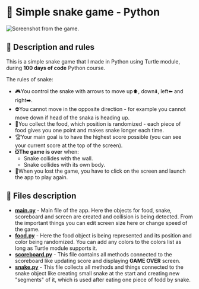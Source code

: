 # 🐍 Simple snake game - Python
![Screenshot from the game.](https://github.com/Pawelo112/Simple-snake-game-in-Python/assets/121107616/73b78187-7075-47e6-a0d7-ac1307deae7e)

## 📖 Description and rules
This is a simple snake game that I made in Python using Turtle module, during **100 days of code** Python course.

The rules of snake:
+ 🎮You control the snake with arrows to move up⬆️, down⬇️, left⬅️ and right➡️.
+ ⛔You cannot move in the opposite direction - for example you cannot move down if head of the snaka is heading up.
+ 🍎You collect the food, which position is randomized - each piece of food gives you one point and makes snake longer each time.
+ 🏆Your main goal is to have the highest score possible (you can see your current score at the top of the screen).
+ ❎**The game is over** when:
  + Snake collides with the wall.
  + Snake collides with its own body.
+ 🔁When you lost the game, you have to click on the screen and launch the app to play again.

## 📁 Files description
+ **[main.py](https://github.com/Pawelo112/Simple-snake-game-in-Python/blob/main/main.py)** - Main file of the app. Here the objects for food, snake, scoreboard and screen are created and collision is being detected. From the important things you can edit screen size here or change speed of the game.
+ **[food.py](https://github.com/Pawelo112/Simple-snake-game-in-Python/blob/main/food.py)** - Here the food object is being represented and its position and color being randomized. You can add any colors to the colors list as long as Turtle module supports it.
+ **[scoreboard.py](https://github.com/Pawelo112/Simple-snake-game-in-Python/blob/main/scoreboard.py)** - This file contains all methods connected to the scoreboard like updating score and displaying **GAME OVER** screen.
+ **[snake.py](https://github.com/Pawelo112/Simple-snake-game-in-Python/blob/main/snake.py)** - This file collects all methods and things connected to the snake object like creating small snake at the start and creating new "segments" of it, which is used after eating one piece of fodd by snake.
